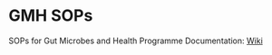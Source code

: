 # GMH SOPs
SOPs for Gut Microbes and Health Programme 
Documentation: [Wiki](https://github.com/quadram-institute-bioscience/gmh-sops/wiki)
